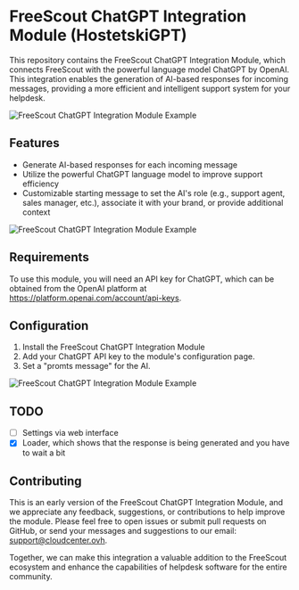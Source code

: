 # FreeScout ChatGPT Integration Module (HostetskiGPT)

This repository contains the FreeScout ChatGPT Integration Module, which connects FreeScout with the powerful language model ChatGPT by OpenAI. This integration enables the generation of AI-based responses for incoming messages, providing a more efficient and intelligent support system for your helpdesk.

![FreeScout ChatGPT Integration Module Example](https://my.hostetski.com/files/img/hostetskigpt.jpg "Integration Module Example")

## Features
- Generate AI-based responses for each incoming message
- Utilize the powerful ChatGPT language model to improve support efficiency
- Customizable starting message to set the AI's role (e.g., support agent, sales manager, etc.), associate it with your brand, or provide additional context

![FreeScout ChatGPT Integration Module Example](https://my.hostetski.com/files/git/gpt.gif "Integration Module Example")


## Requirements
To use this module, you will need an API key for ChatGPT, which can be obtained from the OpenAI platform at https://platform.openai.com/account/api-keys.

## Configuration
1. Install the FreeScout ChatGPT Integration Module
2. Add your ChatGPT API key to the module's configuration page.
3. Set a "promts message" for the AI.

![FreeScout ChatGPT Integration Module Example](https://my.hostetski.com/files/git/gpt-settings.png "GPT Setting Page")

## TODO
 - [ ] Settings via web interface
 - [x] Loader, which shows that the response is being generated and you have to wait a bit

## Contributing
This is an early version of the FreeScout ChatGPT Integration Module, and we appreciate any feedback, suggestions, or contributions to help improve the module. Please feel free to open issues or submit pull requests on GitHub, or send your messages and suggestions to our email: [support@cloudcenter.ovh](mailto:support@cloudcenter.ovh).

Together, we can make this integration a valuable addition to the FreeScout ecosystem and enhance the capabilities of helpdesk software for the entire community.
